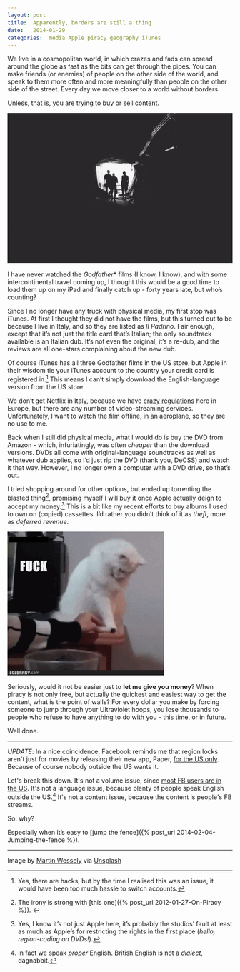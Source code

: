 ```yaml
---
layout: post
title:  Apparently, borders are still a thing 
date:   2014-01-29 
categories:  media Apple piracy geography iTunes 
---
```


We live in a cosmopolitan world, in which crazes and fads can spread around the globe as fast as the bits can get through the pipes. You can make friends (or enemies) of people on the other side of the world, and speak to them more often and more meaningfully than people on the other side of the street. Every day we move closer to a world without borders.

Unless, that is, you are trying to buy or sell content.

![](/images/unknown_filename.28.jpeg)

I have never watched the *Godfather** films (I know, I know), and with some intercontinental travel coming up, I thought this would be a good time to load them up on my iPad and finally catch up - forty years late, but who’s counting?

Since I no longer have any truck with physical media, my first stop was iTunes. At first I thought they did not have the films, but this turned out to be because I live in Italy, and so they are listed as *Il Padrino*. Fair enough, except that it’s not just the title card that’s Italian; the only soundtrack available is an Italian dub. It’s not even the original, it’s a re-dub, and the reviews are all one-stars complaining about the new dub.

Of course iTunes has all three Godfather films in the US store, but Apple in their wisdom tie your iTunes account to the country your credit card is registered in.[^1] This means I can’t simply download the English-language version from the US store.

We don’t get Netflix in Italy, because we have [crazy regulations](http://parislemon.com/post/74987749250/coming-soon-to-netflix-in-3-years) here in Europe, but there are any number of video-streaming services. Unfortunately, I want to watch the film offline, in an aeroplane, so they are no use to me.

Back when I still did physical media, what I would do is buy the DVD from Amazon - which, infuriatingly, was often *cheaper* than the download versions. DVDs all come with original-language soundtracks as well as whatever dub applies, so I’d just rip the DVD (thank you, DeCSS) and watch it that way. However, I no longer own a computer with a DVD drive, so that’s out.

I tried shopping around for other options, but ended up torrenting the blasted thing[^2], promising myself I will buy it once Apple actually deign to accept my money.[^3] This is a bit like my recent efforts to buy albums I used to own on (copied) cassettes. I’d rather you didn’t think of it as *theft*, more as *deferred revenue*.

![](/images/fuck-this-thing-cat.gif)

Seriously, would it not be easier just to **let me give you money**? When piracy is not only free, but actually the quickest and easiest way to get the content, what is the point of walls? For every dollar you make by forcing someone to jump through your Ultraviolet hoops, you lose thousands to people who refuse to have anything to do with you - this time, or in future.

Well done.

***
*UPDATE*: In a nice coincidence, Facebook reminds me that region locks aren't just for movies by releasing their new app, Paper, [for the US only](http://www.theverge.com/2014/1/30/5360358/facebook-paper-iphone-app). Because of course nobody outside the US wants it. 

Let's break this down. It's not a volume issue, since [most FB users are in the US](http://www.socialbakers.com/facebook-statistics/). It's not a language issue, because plenty of people speak English outside the US.[^4] It's not a content issue, because the content is people's FB streams. 

So: why?

Especially when it’s easy to [jump the fence]({% post_url 2014-02-04-Jumping-the-fence %}). 

***
Image by [Martin Wessely](http://wesse.ly) via [Unsplash](http://unsplash.com/)      

[^1]: Yes, there are hacks, but by the time I realised this was an issue, it would have been too much hassle to switch accounts.

[^2]: The irony is strong with [this one]({% post_url 2012-01-27-On-Piracy %}). 

[^3]: Yes, I know it’s not just Apple here, it’s probably the studios’ fault at least as much as Apple’s for restricting the rights in the first place (*hello, region-coding on DVDs!*).

[^4]: In fact we speak *proper* English. British English is not a *dialect*, dagnabbit.